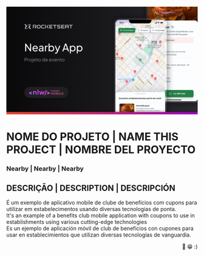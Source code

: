 <img src=".gitHub/nearby.png"></br>
# NOME DO PROJETO | NAME THIS PROJECT | NOMBRE DEL PROYECTO

### Nearby | Nearby | Nearby

## DESCRIÇÃO | DESCRIPTION | DESCRIPCIÓN

É um exemplo de aplicativo mobile de clube de benefícios com cupons para utilizar em estabelecimentos usando diversas tecnologias de ponta.<br>
It's an example of a benefits club mobile application with coupons to use in establishments using various cutting-edge technologies <br>
Es un ejemplo de aplicación móvil de club de beneficios con cupones para usar en establecimientos que utilizan diversas tecnologías de vanguardia.

<p align="right">🎉 😁 :)</p>
